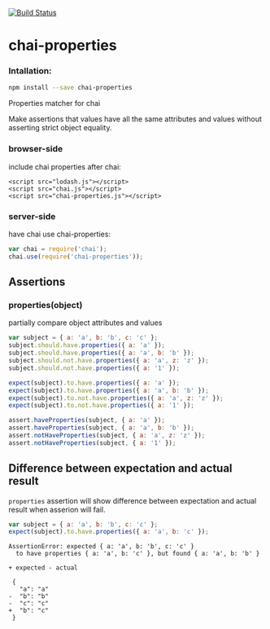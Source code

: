 [![Build Status](https://travis-ci.org/CurtisHumphrey/chai-properties.svg?branch=master)](https://travis-ci.org/CurtisHumphrey/chai-properties)
# chai-properties

### Intallation:
```bash
npm install --save chai-properties
```

Properties matcher for chai

Make assertions that values have all the same attributes and values without asserting strict object equality.

### browser-side

include chai properties after chai:

```
<script src="lodash.js"></script>
<script src="chai.js"></script>
<script src="chai-properties.js"></script>
```

### server-side

have chai use chai-properties:

```js
var chai = require('chai');
chai.use(require('chai-properties'));
```

## Assertions


### properties(object)

partially compare object attributes and values

```js
var subject = { a: 'a', b: 'b', c: 'c' };
subject.should.have.properties({ a: 'a' });
subject.should.have.properties({ a: 'a', b: 'b' });
subject.should.not.have.properties({ a: 'a', z: 'z' });
subject.should.not.have.properties({ a: '1' });

expect(subject).to.have.properties({ a: 'a' });
expect(subject).to.have.properties({ a: 'a', b: 'b' });
expect(subject).to.not.have.properties({ a: 'a', z: 'z' });
expect(subject).to.not.have.properties({ a: '1' });

assert.haveProperties(subject, { a: 'a' });
assert.haveProperties(subject, { a: 'a', b: 'b' });
assert.notHaveProperties(subject, { a: 'a', z: 'z' });
assert.notHaveProperties(subject, { a: '1' });
```

## Difference between expectation and actual result

`properties` assertion will show difference between expectation and actual result when asserion will fail.

```js
var subject = { a: 'a', b: 'b', c: 'c' };
expect(subject).to.have.properties({ a: 'a', b: 'c' });
```

```
AssertionError: expected { a: 'a', b: 'b', c: 'c' }
  to have properties { a: 'a', b: 'c' }, but found { a: 'a', b: 'b' }

+ expected - actual

 {
   "a": "a"
-  "b": "b"
-  "c": "c"
+  "b": "c"
 }
```
